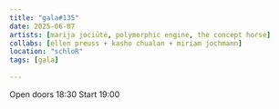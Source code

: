 ```yaml
---
title: "gala#135"
date: 2025-06-07
artists: [marija jociūtė, polymorphic engine, the concept horse]
collabs: [ellen preuss + kasho chualan + miriam jochmann]
location: "schloR"
tags: [gala]
 
---
```


Open doors 18:30
Start 19:00

